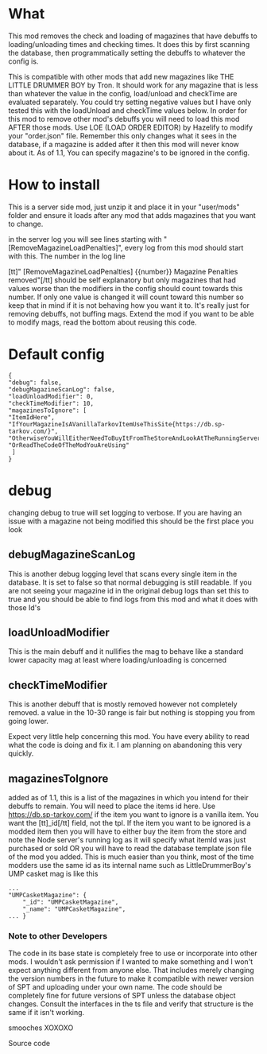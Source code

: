 # What

This mod removes the check and loading of magazines that have debuffs to loading/unloading times and checking times. It does this by first scanning the database, then programmatically setting the debuffs to whatever the config is.



This is compatible with other mods that add new magazines like THE LITTLE DRUMMER BOY by Tron. It should work for any magazine that is less than whatever the value in the config, load/unload and checkTime are evaluated separately. You could try setting negative values but I have only tested this with the loadUnload and checkTime values below. In order for this mod to remove other mod's debuffs you will need to load this mod AFTER those mods. Use LOE (LOAD ORDER EDITOR) by Hazelify to modify your "order.json" file. Remember this only changes what it sees in the database, if a magazine is added after it then this mod will never know about it. As of 1.1, You can specify magazine's to be ignored in the config.



# How to install

This is a server side mod, just unzip it and place it in your "user/mods" folder and ensure it loads after any mod that adds magazines that you want to change.



in the server log you will see lines starting with "[RemoveMagazineLoadPenalties]", every log from this mod should start with this. The number in the log line

[tt]" [RemoveMagazineLoadPenalties] {{number}} Magazine Penalties removed"[/tt] should be self explanatory but only magazines that had values worse than the modifiers in the config should count towards this number. If only one value is changed it will count toward this number so keep that in mind if it is not behaving how you want it to. It's really just for removing debuffs, not buffing mags. Extend the mod if you want to be able to modify mags, read the bottom about reusing this code.



# Default config



    {
    "debug": false,
    "debugMagazineScanLog": false,
    "loadUnloadModifier": 0,
    "checkTimeModifier": 10,
    "magazinesToIgnore": [
    "ItemIdHere",
    "IfYourMagazineIsAVanillaTarkovItemUseThisSite{https://db.sp-tarkov.com/}",
    "OtherwiseYouWillEitherNeedToBuyItFromTheStoreAndLookAtTheRunningServerLog",
    "OrReadTheCodeOfTheModYouAreUsing"
     ]
    }


# debug

changing debug to true will set logging to verbose. If you are having an issue with a magazine not being modified this should be the first place you look

## debugMagazineScanLog

This is another debug logging level that scans every single item in the database. It is set to false so that normal debugging is still readable. If you are not seeing your magazine id in the original debug logs than set this to true and you should be able to find logs from this mod and what it does with those Id's



## loadUnloadModifier

This is the main debuff and it nullifies the mag to behave like a standard lower capacity mag at least where loading/unloading is concerned



## checkTimeModifier

This is another debuff that is mostly removed however not completely removed. a value in the 10-30 range is fair but nothing is stopping you from going lower.



Expect very little help concerning this mod. You have every ability to read what the code is doing and fix it. I am planning on abandoning this very quickly.



## magazinesToIgnore

added as of 1.1, this is a list of the magazines in which you intend for their debuffs to remain. You will need to place the items id here. Use https://db.sp-tarkov.com/ if the item you want to ignore is a vanilla item. You want the [tt]_id[/tt] field, not the tpl. If the item you want to be ignored is a modded item then you will have to either buy the item from the store and note the Node server's running log as it will specify what itemId was just purchased or sold OR you will have to read the database template json file of the mod you added. This is much easier than you think, most of the time modders use the same id as its internal name such as LittleDrummerBoy's UMP casket mag is like this



    ...
    "UMPCasketMagazine": {
        "_id": "UMPCasketMagazine",
        "_name": "UMPCasketMagazine",
    ... }


### Note to other Developers

The code in its base state is completely free to use or incorporate into other mods. I wouldn't ask permission if I wanted to make something and I won't expect anything different from anyone else. That includes merely changing the version numbers in the future to make it compatible with newer version of SPT and uploading under your own name. The code should be completely fine for future versions of SPT unless the database object changes. Consult the interfaces in the ts file and verify that structure is the same if it isn't working.



smooches XOXOXO



Source code
